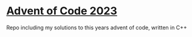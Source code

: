 # [Advent of Code 2023](https://adventofcode.com/2023)

Repo including my solutions to this years advent of code, written in C++